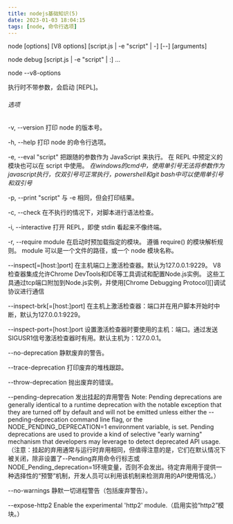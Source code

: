 ```yaml
---
title: nodejs基础知识(5)
date: 2023-01-03 18:04:15
tags: [node, 命令行选项]
---
```


node [options] [V8 options] [script.js | -e "script" | -] [--] [arguments]

node debug [script.js | -e "script" | <host>:<port>] …

node --v8-options

执行时不带参数，会启动 [REPL]。

###### 选项
-v, --version
打印 node 的版本号。

-h, --help
打印 node 的命令行选项。 

-e, --eval "script"
把跟随的参数作为 JavaScript 来执行。 在 REPL 中预定义的模块也可以在 script 中使用。
*在windows的cmd中，使用单引号无法将参数作为javascript执行，仅双引号可正常执行，powershell和git bash中可以使用单引号和双引号*

-p, --print "script"
与 -e 相同，但会打印结果。

-c, --check
在不执行的情况下，对脚本进行语法检查。

-i, --interactive
打开 REPL，即使 stdin 看起来不像终端。

-r, --require module
在启动时预加载指定的模块。
遵循 require() 的模块解析规则。 module 可以是一个文件的路径，或一个 node 模块名称。

--inspect[=[host:]port]
在主机端口上激活检查器。默认为127.0.0.1:9229。
V8检查器集成允许Chrome DevTools和IDE等工具调试和配置Node.js实例。 这些工具通过tcp端口附加到Node.js实例，并使用[Chrome Debugging Protocol][]调试协议进行通信

--inspect-brk[=[host:]port]
在主机上激活检查器：端口并在用户脚本开始时中断，默认为127.0.0.1:9229。

--inspect-port=[host:]port
设置激活检查器时要使用的主机：端口。通过发送SIGUSR1信号激活检查器时有用。默认主机为：127.0.0.1。

--no-deprecation
静默废弃的警告。

--trace-deprecation
打印废弃的堆栈跟踪。

--throw-deprecation
抛出废弃的错误。

--pending-deprecation
发出挂起的弃用警告
Note: Pending deprecations are generally identical to a runtime deprecation with the notable exception that they are turned off by default and will not be emitted unless either the --pending-deprecation command line flag, or the NODE_PENDING_DEPRECATION=1 environment variable, is set. Pending deprecations are used to provide a kind of selective "early warning" mechanism that developers may leverage to detect deprecated API usage.
（注意：挂起的弃用通常与运行时弃用相同，但值得注意的是，它们在默认情况下被关闭，除非设置了--Pending弃用命令行标志或NODE_Pending_deprecation=1环境变量，否则不会发出。待定弃用用于提供一种选择性的“预警”机制，开发人员可以利用该机制来检测弃用的API使用情况。）

--no-warnings
静默一切进程警告（包括废弃警告）。

--expose-http2
Enable the experimental 'http2' module.（启用实验“http2”模块。）

